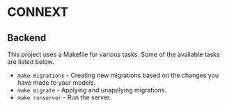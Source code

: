 # CONNEXT

## Backend

This project uses a Makefile for various tasks. Some of the available tasks
are listed below.

* `make migrations`  - Creating new migrations based on the changes you have made to your models.
* `make migrate`     - Applying and unapplying migrations.
* `make runserver`   - Run the server.
